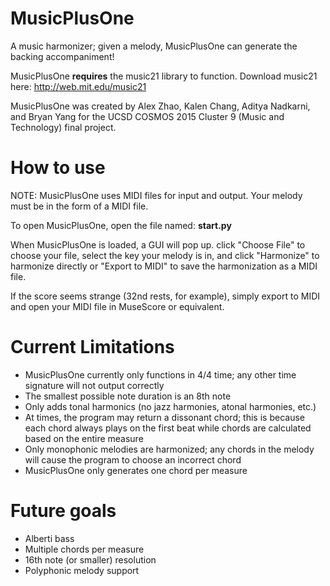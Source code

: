 # MusicPlusOne
A music harmonizer; given a melody, MusicPlusOne can generate the backing accompaniment!

MusicPlusOne **requires** the music21 library to function. Download music21 here: http://web.mit.edu/music21

MusicPlusOne was created by Alex Zhao, Kalen Chang, Aditya Nadkarni, and Bryan Yang for the UCSD COSMOS 2015 Cluster 9 (Music and Technology) final project.

# How to use
NOTE: MusicPlusOne uses MIDI files for input and output. Your melody must be in the form of a MIDI file.

To open MusicPlusOne, open the file named: **start.py**

When MusicPlusOne is loaded, a GUI will pop up. click "Choose File" to choose your file, select the key your melody is in, and click "Harmonize" to harmonize directly or "Export to MIDI" to save the harmonization as a MIDI file.

If the score seems strange (32nd rests, for example), simply export to MIDI and open your MIDI file in MuseScore or equivalent.

# Current Limitations
* MusicPlusOne currently only functions in 4/4 time; any other time signature will not output correctly
* The smallest possible note duration is an 8th note
* Only adds tonal harmonics (no jazz harmonies, atonal harmonies, etc.)
* At times, the program may return a dissonant chord; this is because each chord always plays on the first beat while chords are calculated based on the entire measure
* Only monophonic melodies are harmonized; any chords in the melody will cause the program to choose an incorrect chord
* MusicPlusOne only generates one chord per measure

# Future goals
* Alberti bass
* Multiple chords per measure
* 16th note (or smaller) resolution
* Polyphonic melody support
